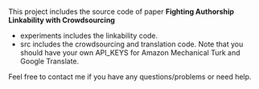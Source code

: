 This project includes the source code of paper **Fighting Authorship Linkability with Crowdsourcing**

* experiments includes the linkability code.
* src includes the crowdsourcing and translation code. Note that you should have your own API_KEYS for Amazon Mechanical Turk and Google Translate.

Feel free to contact me if you have any questions/problems or need help.
